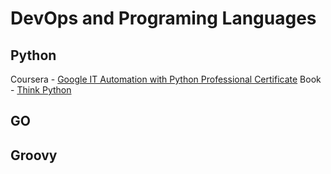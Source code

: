 # DevOps and Programing Languages

## Python

Coursera - [Google IT Automation with Python Professional Certificate](https://www.coursera.org/professional-certificates/google-it-automation)
Book - [Think Python](https://greenteapress.com/wp/think-python/)
## GO

## Groovy
